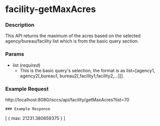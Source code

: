 # facility-getMaxAcres
### Description  
This API returns the maximum of the acres based on the selected agency/bureau/facility list which is from the basic query section.
       
       
### Params
* list (*required*)
    * This is the basic query's selection, the format is as list=[agency1, agency2[,bureau1, bureau2[,facility1,facility2,...]]].

### Example Request  
http://localhost:8080/isccs/api/facility/getMaxAcres?list=70
```
### Example Response  
```
[
    {
        max: 21231.380859375
    }
]